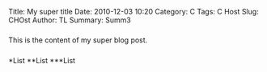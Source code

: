 Title: My super title
Date: 2010-12-03 10:20
Category: C
Tags: C Host
Slug: CHOst
Author: TL
Summary: Summ3


#####
This is the content of my super blog post.
#####

*List
**List
***List
